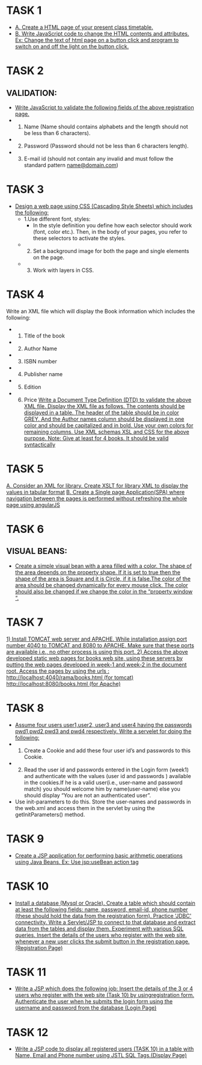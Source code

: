 # TASK 1
- [A. Create a HTML page of your present class timetable.]()
- [B. Write JavaScript code to change the HTML contents and attributes.
Ex: Change the text of html page on a button click and program to switch on and off
the light on the button click.]()
# TASK 2
## VALIDATION:
- [Write JavaScript to validate the following fields of the above registration page.]()
 - 1. Name (Name should contains alphabets and the length should not be less than 6 characters).
 - 2. Password (Password should not be less than 6 characters length).
 - 3. E-mail id (should not contain any invalid and must follow the standard pattern name@domain.com)
# TASK 3
- [Design a web page using CSS (Cascading Style Sheets) which includes the following:]()
    - 1.Use different font, styles:
      - In the style definition you define how each selector should work (font, color etc.). Then, in the body of your pages, you refer to these selectors to activate the styles.
    - 2. Set a background image for both the page and single elements on the page.
    - 3. Work with layers in CSS.
# TASK 4
Write an XML file which will display the Book information which includes the following:
- 1. Title of the book
- 2. Author Name
- 3. ISBN number
- 4. Publisher name
- 5. Edition
- 6. Price
[Write a Document Type Definition (DTD) to validate the above XML file.
Display the XML file as follows.
The contents should be displayed in a table. The header of the table should be in color
GREY. And the Author names column should be displayed in one color and should be
capitalized and in bold. Use your own colors for remaining columns.
Use XML schemas XSL and CSS for the above purpose. Note:
Give at least for 4 books. It should be valid syntactically]()
# TASK 5
[A. Consider an XML for library. Create XSLT for library XML to display the values in
tabular format]()
[B. Create a Single page Application(SPA) where navigation between the pages is performed
without refreshing the whole page using angularJS]()
# TASK 6
## VISUAL BEANS:
- [Create a simple visual bean with a area filled with a color.
The shape of the area depends on the property shape. If it is set to true then the shape of the area is Square and it is Circle, if it is false.The color of the area should be changed dynamically for every mouse click. The color should also be changed if we change the color in the “property window “.]()
# TASK 7
[1) Install TOMCAT web server and APACHE.
While installation assign port number 4040 to TOMCAT and 8080 to APACHE. Make sure
that these ports are available i.e., no other process is using this port.
2) Access the above developed static web pages for books web site, using these servers by
putting the web pages developed in week-1 and week-2 in the document root.
Access the pages by using the urls : http://localhost:4040/rama/books.html (for tomcat)
http://localhost:8080/books.html (for Apache)]()
# TASK 8
- [Assume four users user1,user2, user3 and user4 having the passwords pwd1,pwd2,pwd3 and
pwd4 respectively. Write a servelet for doing the following:]()
 - 1. Create a Cookie and add these four user id’s and passwords to this Cookie.
 - 2. Read the user id and passwords entered in the Login form (week1) and authenticate with the values (user id and passwords ) available in the cookies.If he is a valid user(i.e., user-name and password match) you should welcome him by name(user-name) else you should display “You are not an authenticated user”.
- Use init-parameters to do this. Store the user-names and passwords in the web.xml and access them in the servlet by using the getInitParameters() method.
# TASK 9
- [Create a JSP application for performing basic arithmetic operations using Java Beans.
Ex: Use jsp:useBean action tag]()
# TASK 10
- [Install a database (Mysql or Oracle). Create a table which should contain at least the
following fields: name, password, email-id, phone number (these should hold the data from
the registration form). Practice 'JDBC' connectivity.
Write a Servlet/JSP to connect to that database and extract data from the tables and display
them. Experiment with various SQL queries.
Insert the details of the users who register with the web site, whenever a new user clicks the
submit button in the registration page. (Registration Page)]()
# TASK 11
- [Write a JSP which does the following job:
Insert the details of the 3 or 4 users who register with the web site (Task 10) by usingregistration form. Authenticate the user when he submits the login form using the username and password from the database (Login Page)]()
# TASK 12
- [Write a JSP code to display all registered users (TASK 10) in a table with Name, Email and Phone number using JSTL SQL Tags.(Display Page)]()
